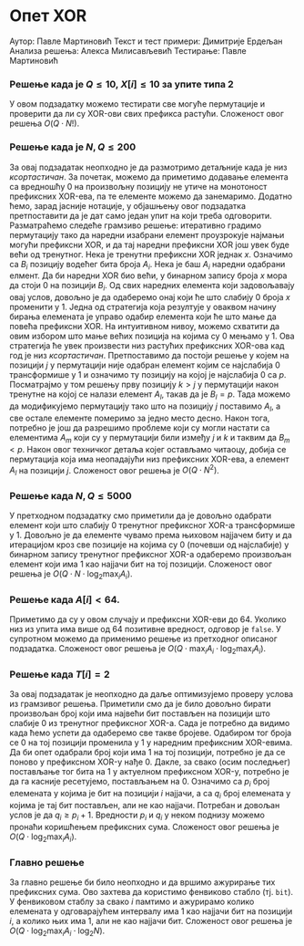 
# Опет XOR

Аутор: Павле Мартиновић
Текст и тест примери: Димитрије Ердељан
Анализа решења: Алекса Милисављевић
Тестирање:  Павле Мартиновић

### Решење када је $Q \leq 10$, $X[i] \leq 10$ за упите типа $2$

У овом подзадатку можемо тестирати све могуће пермутације и проверити да ли су XOR-ови свих префикса растући. Сложеност овог решења $O(Q\cdot N!)$.


### Решење када је $N, Q \leq 200$

За овај подзадатак неопходно је да размотримо детаљније када је низ *ксортастичан*. За почетак, можемо да приметимо додавање елемента са вредношћу $0$ на произвољну позицију не утиче на монотоност префиксних XOR-ева, па те елементе можемо да занемаримо. Додатно ћемо, зарад јасније нотације, у објашњењу овог подзадатка претпоставити да је дат само један упит на који треба одговорити. Разматраћемо следеће грамзиво решење: итеративно градимо пермутацију тако да наредни изабрани елемент проузрокује најмањи могући префиксни XOR, и да тај наредни префиксни XOR још увек буде већи од тренутног. Нека је тренутни префиксни XOR једнак $x$. Означимо са $B_i$ позицију водећег бита броја $A_i$. Нека је баш $A_i$ наредни одабрани елмент. Да би наредни XOR био већи, у бинарном запису броја $x$ мора да стоји $0$ на позицији $B_i$. Од свих наредних елемента који задовољавају овај услов, довољно је да одаберемо онај који ће што слабију $0$ броја $x$ променити у $1$. Једна од стратегија која резултује у оваквом начину бирања елемената је управо одабир елемента који ће што мање да повећа префиксни XOR. На интуитивном нивоу, можемо схватити да овим избором што мање већих позиција на којима су $0$ мењамо у $1$. Ова стратегија ће увек произвести низ растућих префиксних XOR-ова кад год је низ *ксортастичан*. Претпоставимо да постоји решење у којем на позицији $j$ у пермутацији није одабран елемент којим се најслабија $0$ трансформише у $1$ и означимо ту позицију на којој је најслабија $0$ са $p$. Посматрајмо у том решењу прву позицију $k > j$ у пермутацији након тренутне на којој се налази елемент $A_l$, такав да је $B_l = p$. Тада можемо да модификујемо пермутацију тако што на позицију $j$ поставимо $A_l$, а све остале елементе померимо за једно место десно. Након тога, потребно је још да разрешимо проблеме који су могли настати са елементима $A_m$ који су у пермутацији били између $j$ и $k$ и таквим да $B_m < p$. Након овог техничког детаља којег остављамо читаоцу, добија се пермутација која има неопадајући низ префиксних XOR-ева, а елемент $A_l$ на позицији $j$. Сложеност овог решења је $O(Q\cdot N^2)$.

### Решење када $N, Q \leq 5000$

У претходном подзадатку смо приметили да је довољно одабрати елемент који што слабију $0$ тренутног префиксног XOR-а трансформише у $1$. Довољно је да елементе чувамо према њиховом најјачем биту и да итерацијом кроз све позиције на којима су $0$ (почевши од најслабије) у бинарном запису тренутног префиксног XOR-а одаберемо произвољан елемент који има $1$ као најјачи бит на тој позицији. Сложеност овог решења је $O(Q\cdot N \cdot \log_2 \max_i A_i)$.


### Решење када $A[i] < 64$.

Приметимо да су у овом случају и префиксни XOR-еви до $64$. Уколико низ из упита има више од $64$ позитивне вредност, одговор је `false`. У супротном можемо да применимо решење из претходног описаног подзадатка. Сложеност овог решења је $O(Q\cdot \max_i A_i \cdot \log_2 \max_i A_i)$.

### Решење када $T[i] = 2$

За овај подзадатак је неопходно да даље оптимизујемо проверу услова из грамзивог решења. Приметили смо да је било довољно бирати произвољан број који има највећи бит постављен на позицији што слабије $0$ из тренутног префиксног XOR-а. Сада је потребно да видимо када ћемо успети да одаберемо све такве бројеве. Одабиром тог броја се $0$ на тој позицији променила у $1$ у наредним префиксним XOR-евима. Да би опет одабрали број који има $1$ на тој позицији, потребно је да се поново у префиксном XOR-у нађе $0$. Дакле, за свако (осим последњег) постављање тог бита на $1$ у актуелном префиксном XOR-у, потребно је да га касније ресетујемо, постављањем на $0$. Означимо са $p_i$ број елемената у којима је бит на позицији $i$ најјачи, а са $q_i$ број елемената у којима је тај бит постављен, али не као најјачи. Потребан и довољан услов је да $q_i \geq p_i + 1$. Вредности $p_i$ и $q_i$ у неком поднизу можемо пронаћи коришћењем префиксних сума. Сложеност овог решења је $O(Q \cdot \log_2 \max_i A_i)$.


### Главно решење
За главно решење би било неопходно и да вршимо ажурирање тих префиксних сума. Ово захтева да користимо фенвиково стабло (тј. `bit`). У фенвиковом стаблу за свако $i$ памтимо и ажурирамо колико елемената у одговарајућем интервалу има $1$ као најјачи бит на позицији $i$, а колико њих има $1$, али не као најјачи бит. Сложеност овог решења је $O(Q \cdot \log_2 \max_i A_i \cdot \log_2 N)$.
